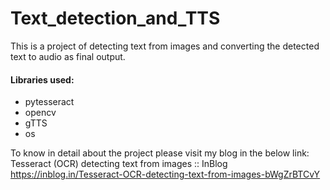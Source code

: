 # Text_detection_and_TTS
This is a project of detecting text from images and converting the detected text to audio as final output.
#### Libraries used:
+ pytesseract
+ opencv
+ gTTS
+ os

To know in detail about the project please visit  my blog in the below link:
Tesseract (OCR) detecting text from images :: InBlog https://inblog.in/Tesseract-OCR-detecting-text-from-images-bWgZrBTCvY
